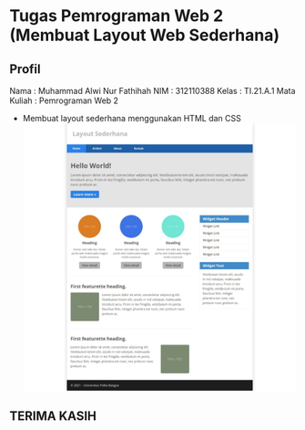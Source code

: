 # Tugas Pemrograman Web 2 (Membuat Layout Web Sederhana)
## Profil
Nama        : Muhammad Alwi Nur Fathihah
NIM         : 312110388
Kelas       : TI.21.A.1
Mata Kuliah : Pemrograman Web 2
- Membuat layout sederhana menggunakan HTML dan CSS
![Gambar 1](img/img1.jpeg)
## TERIMA KASIH